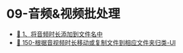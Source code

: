 # 09-音频&视频批处理

- [📄 1、将音频时长添加到文件名中](/md/09-音频&视频批处理/1、将音频时长添加到文件名中.md)
- [📄 150-根据音视频时长移动或复制文件到相应文件夹归类-UI](/md/09-音频&视频批处理/150-根据音视频时长移动或复制文件到相应文件夹归类-UI.md)
